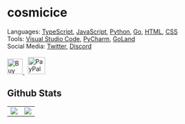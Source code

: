 # cosmicice

Languages: [TypeScript](https://typescriptlang.org), [JavaScript](https://www.javascript.com/), [Python](https://www.python.org/), [Go](https://golang.org/), [HTML](https://whatwg.org/), [CSS](https://www.w3.org/)
<br>
Tools: [Visual Studio Code](https://code.visualstudio.com/), [PyCharm](https://www.jetbrains.com/pycharm/), [GoLand](https://www.jetbrains.com/go/)
<br>
Social Media: [Twitter](https://twitter.com/catcosmicice), [Discord](https://discord.com/users/602588112174055436)
<br>
<br>
<a href='https://ko-fi.com/L4L44B0VZ' target='_blank'>
  <img height='36' style='border:0px;height:36px;' src='https://cdn.ko-fi.com/cdn/kofi1.png?v=2' border='0' alt='Buy Me a Coffee' />
</a>&nbsp;
<a href='https://paypal.me/catcosmicice' target='_blank'>
  <img height='40' style='border:0px;height:40px;' src='https://cdn.bongo.ninja/assets/img/paypal.png' border='0' alt='PayPal Me' />
</a>

## Github Stats

<table>
  <tr>
    <td align="center" style="padding=0;width=50%;">
      <img align="center" style="padding=0;" src="https://github-readme-stats.vercel.app/api/?username=catcosmicice&layout=compact&show_icons=true&title_color=4F8CC9&text_color=9f9f9f&bg_color=00000000&hide_border=true&icon_color=00000000&count_private=true" />
    </td>
    <td align="center" style="padding=0;width=50%;">
      <img align="center" style="padding=0;" src="https://github-readme-stats.vercel.app/api/top-langs/?username=catcosmicice&layout=compact&show_icons=true&title_color=4F8CC9&text_color=9f9f9f&bg_color=00000000&hide_border=true&icon_color=00000000&count_private=true" />
    </td>
  </tr>
</table>
